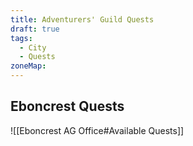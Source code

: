 ```yaml
---
title: Adventurers' Guild Quests
draft: true
tags:
  - City
  - Quests
zoneMap:
---
```


## Eboncrest Quests

![[Eboncrest AG Office#Available Quests]]


